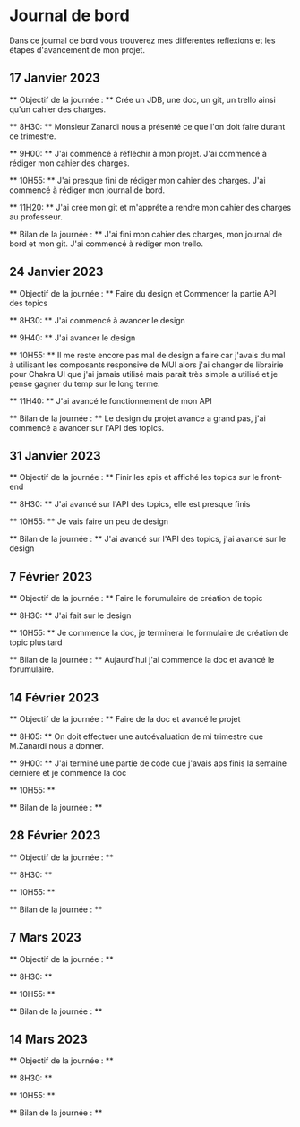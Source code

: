# Journal de bord

Dans ce journal de bord vous trouverez mes differentes reflexions et les étapes d'avancement de mon projet.

## 17 Janvier 2023

** Objectif de la journée : ** Crée un JDB, une doc, un git, un trello ainsi qu'un cahier des charges.

** 8H30: ** Monsieur Zanardi nous a présenté ce que l'on doit faire durant ce trimestre.

** 9H00: ** J'ai commencé à réfléchir à mon projet. J'ai commencé à rédiger mon cahier des charges.

** 10H55: ** J'ai presque fini de rédiger mon cahier des charges. J'ai commencé à rédiger mon journal de bord.

** 11H20: ** J'ai crée mon git et m'appréte a rendre mon cahier des charges au professeur.

** Bilan de la journée : ** J'ai fini mon cahier des charges, mon journal de bord et mon git. J'ai commencé à rédiger mon trello.

## 24 Janvier 2023

** Objectif de la journée : ** Faire du design et Commencer la partie API des topics

** 8H30: ** J'ai commencé à avancer le design

** 9H40: ** J'ai avancer le design

** 10H55: ** Il me reste encore pas mal de design a faire car j'avais du mal à utilisant les composants responsive de MUI alors j'ai changer de librairie pour Chakra UI que j'ai jamais utilisé mais parait très simple a utilisé et je pense gagner du temp sur le long terme.

** 11H40: ** J'ai avancé le fonctionnement de mon API

** Bilan de la journée : ** Le design du projet avance a grand pas, j'ai commencé a avancer sur l'API des topics.

## 31 Janvier 2023

** Objectif de la journée : ** Finir les apis et affiché les topics sur le front-end

** 8H30: ** J'ai avancé sur l'API des topics, elle est presque finis

** 10H55: ** Je vais faire un peu de design

** Bilan de la journée : ** J'ai avancé sur l'API des topics, j'ai avancé sur le design

## 7 Février 2023

** Objectif de la journée : ** Faire le forumulaire de création de topic

** 8H30: ** J'ai fait sur le design

** 10H55: ** Je commence la doc, je terminerai le formulaire de création de topic plus tard

** Bilan de la journée : ** Aujaurd'hui j'ai commencé la doc et avancé le forumulaire.

## 14 Février 2023

** Objectif de la journée : ** Faire de la doc et avancé le projet

** 8H05: ** On doit effectuer une autoévaluation de mi trimestre que M.Zanardi nous a donner.

** 9H00: ** J'ai terminé une partie de code que j'avais aps finis la semaine derniere et je commence la doc

** 10H55: **

** Bilan de la journée : **

## 28 Février 2023

** Objectif de la journée : **

** 8H30: **

** 10H55: **

** Bilan de la journée : **

## 7 Mars 2023

** Objectif de la journée : **

** 8H30: **

** 10H55: **

** Bilan de la journée : **

## 14 Mars 2023

** Objectif de la journée : **

** 8H30: **

** 10H55: **

** Bilan de la journée : **
